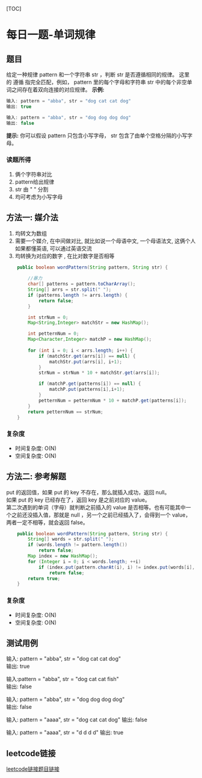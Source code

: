 [TOC]

# 每日一题-单词规律

## 题目
给定一种规律 pattern 和一个字符串 str ，判断 str 是否遵循相同的规律。
这里的 遵循 指完全匹配，例如， pattern 里的每个字母和字符串 str 中的每个非空单词之间存在着双向连接的对应规律。
**示例:**  
```java
输入: pattern = "abba", str = "dog cat cat dog"
输出: true

输入: pattern = "abba", str = "dog dog dog dog"
输出: false
```

**提示:**
你可以假设 pattern 只包含小写字母， str 包含了由单个空格分隔的小写字母。  

### 读题所得
1. 俩个字符串对比
2. pattern给出规律
3. str 由 " " 分割 
4. 均可考虑为小写字母

## 方法一: 媒介法
1. 均转文为数组
2. 需要一个媒介, 在中间做对比, 就比如说一个母语中文, 一个母语法文, 这俩个人如果都懂英语,  可以通过英语交流
3. 均转换为对应的数字 , 在比对数字是否相等
```java
    public boolean wordPattern(String pattern, String str) {
        
        //暴力
        char[] patterns = pattern.toCharArray();
        String[] arrs = str.split(" ");
        if (patterns.length != arrs.length) {
            return false;
        }

        int strNum = 0;
        Map<String,Integer> matchStr = new HashMap();

        int petternNum = 0;
        Map<Character,Integer> matchP = new HashMap();
        
        for (int i = 0; i < arrs.length; i++) {
            if (matchStr.get(arrs[i]) == null) {
                matchStr.put(arrs[i], i+1);
            }
            strNum = strNum * 10 + matchStr.get(arrs[i]);

            if (matchP.get(patterns[i]) == null) {
                matchP.put(patterns[i],i+1);
            }
            petternNum = petternNum * 10 + matchP.get(patterns[i]);
        }
        return petternNum == strNum;
    }
```
### 复杂度
* 时间复杂度: O(N)
* 空间复杂度: O(N)

## 方法二: 参考解题
put 的返回值，如果 put 的 key 不存在，那么就插入成功，返回 null。  
如果 put 的 key 已经存在了，返回 key 是之前对应的 value。  
第二次遇到的单词（字母）就判断之前插入的 value 是否相等。也有可能其中一个之前还没插入值，那就是 null ，另一个之前已经插入了，会得到一个 value，两者一定不相等，就会返回 false。
```java
    public boolean wordPattern(String pattern, String str) {
        String[] words = str.split(" ");
        if (words.length != pattern.length())
            return false;
        Map index = new HashMap();
        for (Integer i = 0; i < words.length; ++i)
            if (index.put(pattern.charAt(i), i) != index.put(words[i], i))
                return false;
        return true;
    }
```
### 复杂度
* 时间复杂度: O(N)
* 空间复杂度: O(N)

## 测试用例
输入: pattern = "abba", str = "dog cat cat dog"  
输出: true   

输入:pattern = "abba", str = "dog cat cat fish"  
输出: false  

输入: pattern = "abba", str = "dog dog dog dog"  
输出: false  

输入: pattern = "aaaa", str = "dog cat cat dog"
输出: false

输入: pattern = "aaaa", str = "d d d d"
输出: true

## leetcode链接
[leetcode链接题目链接](https://leetcode-cn.com/problems//)  